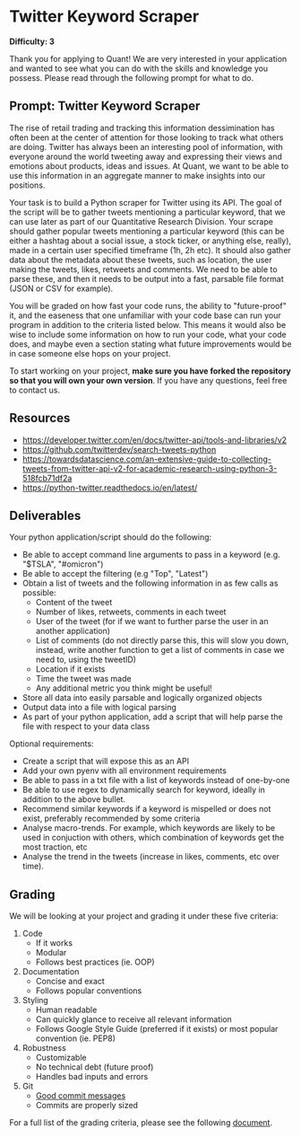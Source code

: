 # Twitter Keyword Scraper

**Difficulty: 3**

Thank you for applying to Quant! We are very interested in your application and wanted to see what you can do with the skills and knowledge you possess. Please read through the following prompt for what to do.

## **Prompt: Twitter Keyword Scraper**
The rise of retail trading and tracking this information dessimination has often been at the center of attention for those looking to track what others are doing. Twitter has always been an interesting pool of information, with everyone around the world tweeting away and expressing their views and emotions about products, ideas and issues. At Quant, we want to be able to use this information in an aggregate manner to make insights into our positions.

Your task is to build a Python scraper for Twitter using its API. The goal of the script will be to gather tweets mentioning a particular keyword, that we can use later as part of our Quantitative Research Division. Your scrape should gather popular tweets mentioning a particular keyword (this can be either a hashtag about a social issue, a stock ticker, or anything else, really), made in a certain user specified timeframe (1h, 2h etc). It should also gather data about the metadata about these tweets, such as location, the user making the tweets, likes, retweets and comments. We need to be able to parse these, and then it needs to be output into a fast, parsable file format (JSON or CSV for example).

You will be graded on how fast your code runs, the ability to "future-proof" it, and the easeness that one unfamiliar with your code base can run your program in addition to the criteria listed below. This means it would also be wise to include some information on how to run your code, what your code does, and maybe even a section stating what future improvements would be in case someone else hops on your project.

To start working on your project, **make sure you have forked the repository so that you will own your own version**. If you have any questions, feel free to contact us.

## **Resources**
- https://developer.twitter.com/en/docs/twitter-api/tools-and-libraries/v2
- https://github.com/twitterdev/search-tweets-python
- https://towardsdatascience.com/an-extensive-guide-to-collecting-tweets-from-twitter-api-v2-for-academic-research-using-python-3-518fcb71df2a
- https://python-twitter.readthedocs.io/en/latest/

## **Deliverables**
Your python application/script should do the following:
- Be able to accept command line arguments to pass in a keyword (e.g. "$TSLA", "#omicron")
- Be able to accept the filtering (e.g "Top", "Latest")
- Obtain a list of tweets and the following information in as few calls as possible:
   - Content of the tweet
   - Number of likes, retweets, comments in each tweet
   - User of the tweet (for if we want to further parse the user in an another application)
   - List of comments (do not directly parse this, this will slow you down, instead, write another function to get a list of comments in case we need to, using the tweetID)
   - Location if it exists
   - Time the tweet was made
   - Any additional metric you think might be useful!
- Store all data into easily parsable and logically organized objects
- Output data into a file with logical parsing
- As part of your python application, add a script that will help parse the file with respect to your data class

Optional requirements:
- Create a script that will expose this as an API
- Add your own pyenv with all environment requirements
- Be able to pass in a txt file with a list of keywords instead of one-by-one
- Be able to use regex to dynamically search for keyword, ideally in addition to the above bullet.
- Recommend similar keywords if a keyword is mispelled or does not exist, preferably recommended by some criteria
- Analyse macro-trends. For example, which keywords are likely to be used in conjuction with others, which combination of keywords get the most traction, etc
- Analyse the trend in the tweets (increase in likes, comments, etc over time).

## **Grading**
We will be looking at your project and grading it under these five criteria:
1. Code
   - If it works
   - Modular
   - Follows best practices (ie. OOP)
2. Documentation
   - Concise and exact
   - Follows popular conventions
3. Styling
   - Human readable
   - Can quickly glance to receive all relevant information
   - Follows Google Style Guide (preferred if it exists) or most popular convention (ie. PEP8)
4. Robustness
   - Customizable
   - No technical debt (future proof)
   - Handles bad inputs and errors
5. Git
   - [Good commit messages](https://cbea.ms/git-commit/#seven-rules)
   - Commits are properly sized

For a full list of the grading criteria, please see the following [document](https://docs.google.com/spreadsheets/d/16CqSJSlch7w9q4_ZTiydKGk0T01rgvIEcHHwqsI_KSo/edit?usp=sharing). 
